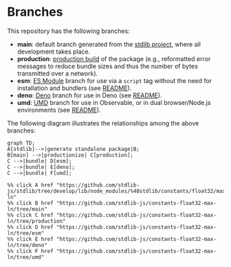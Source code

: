 <!--

@license Apache-2.0

Copyright (c) 2022 The Stdlib Authors.

Licensed under the Apache License, Version 2.0 (the "License");
you may not use this file except in compliance with the License.
You may obtain a copy of the License at

    http://www.apache.org/licenses/LICENSE-2.0

Unless required by applicable law or agreed to in writing, software
distributed under the License is distributed on an "AS IS" BASIS,
WITHOUT WARRANTIES OR CONDITIONS OF ANY KIND, either express or implied.
See the License for the specific language governing permissions and
limitations under the License.

-->

# Branches

This repository has the following branches:

-   **main**: default branch generated from the [stdlib project][stdlib-url], where all development takes place.
-   **production**: [production build][production-url] of the package (e.g., reformatted error messages to reduce bundle sizes and thus the number of bytes transmitted over a network).
-   **esm**: [ES Module][esm-url] branch for use via a `script` tag without the need for installation and bundlers (see [README][esm-readme]).
-   **deno**: [Deno][deno-url] branch for use in Deno (see [README][deno-readme]).
-   **umd**: [UMD][umd-url] branch for use in Observable, or in dual browser/Node.js environments (see [README][umd-readme]).

The following diagram illustrates the relationships among the above branches:

```mermaid
graph TD;
A[stdlib]-->|generate standalone package|B;
B[main] -->|productionize| C[production];
C -->|bundle| D[esm];
C -->|bundle| E[deno];
C -->|bundle| F[umd];

%% click A href "https://github.com/stdlib-js/stdlib/tree/develop/lib/node_modules/%40stdlib/constants/float32/max-ln"
%% click B href "https://github.com/stdlib-js/constants-float32-max-ln/tree/main"
%% click C href "https://github.com/stdlib-js/constants-float32-max-ln/tree/production"
%% click D href "https://github.com/stdlib-js/constants-float32-max-ln/tree/esm"
%% click E href "https://github.com/stdlib-js/constants-float32-max-ln/tree/deno"
%% click F href "https://github.com/stdlib-js/constants-float32-max-ln/tree/umd"
```

[stdlib-url]: https://github.com/stdlib-js/stdlib/tree/develop/lib/node_modules/%40stdlib/constants/float32/max-ln
[production-url]: https://github.com/stdlib-js/constants-float32-max-ln/tree/production
[deno-url]: https://github.com/stdlib-js/constants-float32-max-ln/tree/deno
[deno-readme]: https://github.com/stdlib-js/constants-float32-max-ln/blob/deno/README.md
[umd-url]: https://github.com/stdlib-js/constants-float32-max-ln/tree/umd
[umd-readme]: https://github.com/stdlib-js/constants-float32-max-ln/blob/umd/README.md
[esm-url]: https://github.com/stdlib-js/constants-float32-max-ln/tree/esm
[esm-readme]: https://github.com/stdlib-js/constants-float32-max-ln/blob/esm/README.md